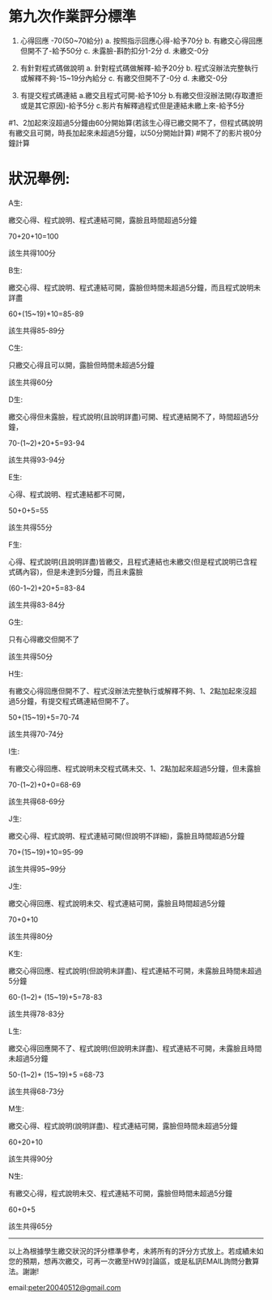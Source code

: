 # 第九次作業評分標準



1. 心得回應 -70(50~70給分)
  a. 按照指示回應心得-給予70分
  b. 有繳交心得回應但開不了-給予50分
  c. 未露臉-斟酌扣分1-2分
  d. 未繳交-0分
  
2. 有針對程式碼做說明 
  a. 針對程式碼做解釋-給予20分
  b. 程式沒辦法完整執行或解釋不夠-15~19分內給分
  c. 有繳交但開不了-0分
  d. 未繳交-0分
3. 有提交程式碼連結
  a.繳交且程式可開-給予10分
  b.有繳交但沒辦法開(存取遭拒或是其它原因)-給予5分
  c.影片有解釋過程式但是連結未繳上來-給予5分

#1、2加起來沒超過5分鐘由60分開始算(若該生心得已繳交開不了，但程式碼說明有繳交且可開，時長加起來未超過5分鐘，以50分開始計算)
#開不了的影片視0分鐘計算


# 狀況舉例:

A生:

繳交心得、程式說明、程式連結可開，露臉且時間超過5分鐘

70+20+10=100

該生共得100分



B生:

繳交心得、程式說明、程式連結可開，露臉但時間未超過5分鐘，而且程式說明未詳盡

60+(15~19)+10=85-89

該生共得85-89分

C生:

只繳交心得且可以開，露臉但時間未超過5分鐘

該生共得60分


D生:

繳交心得但未露臉，程式說明(且說明詳盡)可開、程式連結開不了，時間超過5分鐘，

70-(1~2)+20+5=93-94

該生共得93-94分

E生:

心得、程式說明、程式連結都不可開，

50+0+5=55

該生共得55分

F生:

心得、程式說明(且說明詳盡)皆繳交，且程式連結也未繳交(但是程式說明已含程式碼內容)，但是未達到5分鐘，而且未露臉

(60-1~2)+20+5=83-84

該生共得83-84分

G生:

只有心得繳交但開不了

該生共得50分

H生:

有繳交心得回應但開不了、程式沒辦法完整執行或解釋不夠、1、2點加起來沒超過5分鐘，有提交程式碼連結但開不了。

50+(15~19)+5=70-74

該生共得70-74分

I生:

有繳交心得回應、程式說明未交程式碼未交、1、2點加起來超過5分鐘，但未露臉

70-(1~2)+0+0=68-69

該生共得68-69分

J生:

繳交心得、程式說明、程式連結可開(但說明不詳細)，露臉且時間超過5分鐘

70+(15~19)+10=95-99

該生共得95~99分

J生:

繳交心得回應、程式說明未交、程式連結可開，露臉且時間超過5分鐘

70+0+10

該生共得80分

K生:

繳交心得回應、程式說明(但說明未詳盡)、程式連結不可開，未露臉且時間未超過5分鐘

60-(1~2)+
(15~19)+5=78-83

該生共得78-83分

L生:

繳交心得回應開不了、程式說明(但說明未詳盡)、程式連結不可開，未露臉且時間未超過5分鐘

50-(1~2)+
(15~19)+5
=68-73

該生共得68-73分


M生:

繳交心得、程式說明(說明詳盡)、程式連結可開，露臉但時間未超過5分鐘

60+20+10

該生共得90分

N生:

有繳交心得，程式說明未交、程式連結不可開，露臉但時間未超過5分鐘

60+0+5

該生共得65分



----------------------------------


以上為根據學生繳交狀況的評分標準參考，未將所有的評分方式放上。若成績未如您的預期，想再次繳交，可再一次繳至HW9討論區，或是私訊EMAIL詢問分數算法。謝謝!


email:peter20040512@gmail.com
